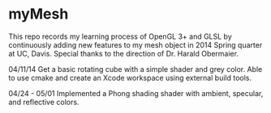 myMesh
======

This repo records my learning process of OpenGL 3+ and GLSL by continuously adding new features to my mesh object in 2014 Spring quarter at UC, Davis. Special thanks to the direction of Dr. Harald Obermaier.

04/11/14
Get a basic rotating cube with a simple shader and grey color. Able to use cmake and create an Xcode workspace using external build tools.

04/24 - 05/01
Implemented a Phong shading shader with ambient, specular, and reflective colors.


